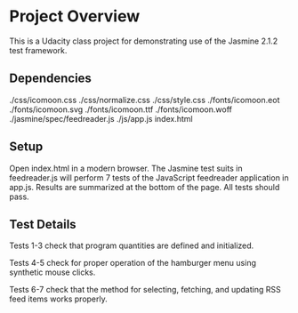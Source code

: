 # Project Overview

This is a Udacity class project for demonstrating use of the Jasmine 2.1.2 test framework.


## Dependencies

./css/icomoon.css
./css/normalize.css
./css/style.css
./fonts/icomoon.eot
./fonts/icomoon.svg
./fonts/icomoon.ttf
./fonts/icomoon.woff
./jasmine/spec/feedreader.js
./js/app.js
index.html


## Setup

Open index.html in a modern browser.  The Jasmine test suits in feedreader.js will perform 7 tests of the JavaScript feedreader
application in app.js.  Results are summarized at the bottom of the page.  All tests should pass.


## Test Details

Tests 1-3 check that program quantities are defined and initialized.

Tests 4-5 check for proper operation of the hamburger menu using synthetic mouse clicks.

Tests 6-7 check that the method for selecting, fetching, and updating RSS feed items works properly.
